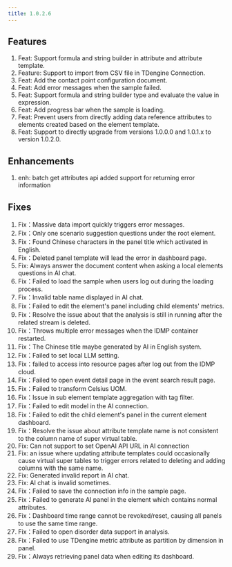 ```yaml
---
title: 1.0.2.6
---
```


## Features
1. Feat: Support formula and string builder in attribute and attribute template.
1. Feature: Support to import from CSV file in TDengine Connection.
1. Feat: Add the contact point configuration document.
1. Feat: Add error messages when the sample failed.
1. Feat: Support formula and string builder type and evaluate the value in expression.
1. Feat: Add progress bar when the sample is loading.
1. Feat: Prevent users from directly adding data reference attributes to elements created based on the element template.
1. Feat: Support to directly upgrade from versions 1.0.0.0 and 1.0.1.x to version 1.0.2.0.

## Enhancements
1. enh: batch get attributes api added support for returning error information

## Fixes
1. Fix：Massive data import quickly triggers error messages.
1. Fix：Only one scenario suggestion questions under the root element.
1. Fix：Found Chinese characters in the panel title which activated in English. 
1. Fix：Deleted panel template will lead the error in dashboard page.
1. Fix: Always answer the document content when asking a local elements questions in AI chat.
1. Fix：Failed to load the sample when users log out during the loading process.
1. Fix：Invalid table name displayed in AI chat.
1. Fix：Failed to edit the element's panel including child elements' metrics.
1. Fix：Resolve the issue about that the analysis is still in running after the related stream is deleted.
1. Fix：Throws multiple error messages when the IDMP container restarted.
1. Fix：The Chinese title maybe generated by AI in English system.
1. Fix：Failed to set local LLM setting.
1. Fix：failed to access into resource pages after log out from the IDMP cloud.
1. Fix：Failed to open event detail page in the event search result page.
1. Fix：Failed to transform Celsius UOM.
1. Fix：Issue in sub element template aggregation with tag filter.
1. Fix：Failed to edit model in the AI connection.
1. Fix：Failed to edit the child element's panel in the current element dashboard.
1. Fix：Resolve the issue about attribute template name is not consistent to the column name of  super virtual table.
1. Fix: Can not support to set OpenAI API URL in AI connection
1. Fix: an issue where updating attribute templates could occasionally cause virtual super tables to trigger errors related to deleting and adding columns with the same name.
1. Fix: Generated invalid report in AI chat.
1. Fix: AI chat is invalid sometimes.
1. Fix：Failed to save the connection info in the sample page.
1. Fix：Failed to generate AI panel in the element which contains normal attributes.
1. Fix：Dashboard time range cannot be revoked/reset, causing all panels to use the same time range.
1. Fix：Failed to open disorder data support in analysis.
1. Fix：Failed to use TDengine metric attribute as partition by dimension in panel. 
1. Fix：Always retrieving panel data when editing its dashboard.

